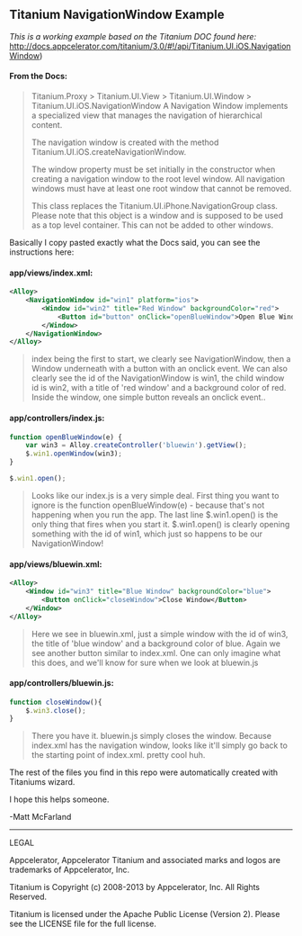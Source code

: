 ## Titanium NavigationWindow Example

*This is a working example based on the Titanium DOC found here:* http://docs.appcelerator.com/titanium/3.0/#!/api/Titanium.UI.iOS.NavigationWindow)

#### From the Docs: ##
> Titanium.Proxy > Titanium.UI.View > Titanium.UI.Window > Titanium.UI.iOS.NavigationWindow
> A Navigation Window implements a specialized view that manages the navigation of hierarchical content.
>
> The navigation window is created with the method Titanium.UI.iOS.createNavigationWindow.
>
> The window property must be set initially in the constructor when creating a navigation window to the root level window. All navigation windows must have at least one root window that cannot be removed.
>
> This class replaces the Titanium.UI.iPhone.NavigationGroup class. Please note that this object is a window and is supposed to be used as a top level container. This can not be added to other windows. 


Basically I copy pasted exactly what the Docs said, you can see the instructions here:

#### app/views/index.xml:
```xml
<Alloy>
    <NavigationWindow id="win1" platform="ios">
        <Window id="win2" title="Red Window" backgroundColor="red">
            <Button id="button" onClick="openBlueWindow">Open Blue Window</Button>
        </Window>
    </NavigationWindow>
</Alloy>
```
> index being the first to start, we clearly see NavigationWindow, then a Window underneath with a button with an onclick event.  We can also clearly see the id of the NavigationWindow is win1, the child window id is win2, with a title of 'red window' and a background color of red.  Inside the window, one simple button reveals an onclick event.. 

#### app/controllers/index.js:
```js
function openBlueWindow(e) {
    var win3 = Alloy.createController('bluewin').getView();
    $.win1.openWindow(win3);
}

$.win1.open();
```
> Looks like our index.js is a very simple deal.  First thing you want to ignore is the function openBlueWindow(e) - because that's not happening when you run the app.  The last line $.win1.open() is the only thing that fires when you start it.  $.win1.open() is clearly opening something with the id of win1, which just so happens to be our NavigationWindow!

#### app/views/bluewin.xml:
```xml
<Alloy>
    <Window id="win3" title="Blue Window" backgroundColor="blue">
        <Button onClick="closeWindow">Close Window</Button>
    </Window>
</Alloy>
```
> Here we see in bluewin.xml, just a simple window with the id of win3, the title of 'blue window' and a background color of blue.  Again we see another button similar to index.xml.  One can only imagine what this does, and we'll know for sure when we look at bluewin.js

#### app/controllers/bluewin.js:
```js
function closeWindow(){
    $.win3.close();
}
```
> There you have it. bluewin.js simply closes the window.  Because index.xml has the navigation window, looks like it'll simply go back to the starting point of index.xml.  pretty cool huh.

The rest of the files you find in this repo were automatically created with Titaniums wizard.

I hope this helps someone.

-Matt McFarland



----------------------------------
LEGAL

Appcelerator, Appcelerator Titanium and associated marks and logos are 
trademarks of Appcelerator, Inc. 

Titanium is Copyright (c) 2008-2013 by Appcelerator, Inc. All Rights Reserved.

Titanium is licensed under the Apache Public License (Version 2). Please
see the LICENSE file for the full license.

